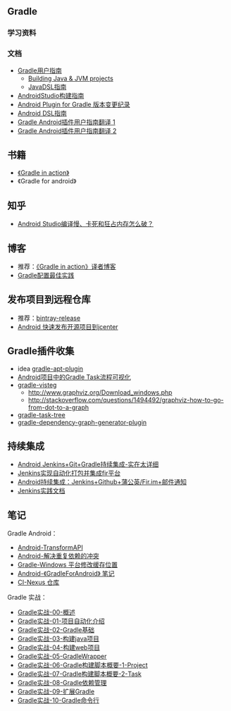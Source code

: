 ## Gradle

### 学习资料


### 文档

- [Gradle用户指南](https://docs.gradle.org/current/userguide/userguide_single.html)
    - [Building Java & JVM projects](https://docs.gradle.org/current/userguide/building_java_projects.html)
    - [JavaDSL指南](https://docs.gradle.org/current/userguide/java_plugin.html)
- [AndroidStudio构建指南](https://developer.android.com/studio/build/index.html)
- [Android Plugin for Gradle 版本变更纪录](https://developer.android.com/studio/releases/gradle-plugin.html)
- [Android DSL指南](https://google.github.io/android-gradle-dsl/current/)
- [Gradle Android插件用户指南翻译 1](https://avatarqing.github.io/Gradle-Plugin-User-Guide-Chinese-Verision/index.html)
- [Gradle Android插件用户指南翻译 2](https://flyouting.gitbooks.io/gradle-plugin-user-guide-cn/content/index.html)

## 书籍

- [《Gradle in action》](https://legacy.gitbook.com/book/lippiouyang/gradle-in-action-cn/details)
- 《Gradle for android》

## 知乎

- [Android Studio编译慢、卡死和狂占内存怎么破？](https://www.zhihu.com/question/27953288)

## 博客

- 推荐：[《Gradle in action》译者博客](http://benweizhu.github.io/blog/categories/gradleshen-ru-yu-shi-zhan/)
- [Gradle配置最佳实践](http://www.jianshu.com/p/c12f8e70d452)

## 发布项目到远程仓库

- 推荐：[bintray-release](https://github.com/novoda/bintray-release)
- [Android 快速发布开源项目到jcenter](http://blog.csdn.net/lmj623565791/article/details/51148825)

## Gradle插件收集

- idea [gradle-apt-plugin](https://github.com/tbroyer/gradle-apt-plugin)
- [Android项目中的Gradle Task流程可视化](http://www.snowdream.tech/2016/08/10/gradle-android-task-graph-visteg/ "Android项目中的Gradle Task流程可视化")
- [gradle-visteg](https://github.com/mmalohlava/gradle-visteg)
  - http://www.graphviz.org/Download_windows.php
  - http://stackoverflow.com/questions/1494492/graphviz-how-to-go-from-dot-to-a-graph
- [gradle-task-tree](https://github.com/dorongold/gradle-task-tree)
- [gradle-dependency-graph-generator-plugin](https://github.com/vanniktech/gradle-dependency-graph-generator-plugin)

## 持续集成

- [Android Jenkins+Git+Gradle持续集成-实在太详细](http://www.jianshu.com/p/38b2e17ced73)
- [Jenkins实现自动化打包并集成fir平台](https://mp.weixin.qq.com/s?__biz=MzIwMzYwMTk1NA==&mid=2247487305&idx=1&sn=e9bdff7cb91b0eabbe67ec965f3be660)
- [Android持续集成：Jenkins+Github+蒲公英/Fir.im+邮件通知](https://mp.weixin.qq.com/s?__biz=MzIwMzYwMTk1NA==&mid=2247488151&idx=1&sn=f329687505b416cd898c843ca558b693&chksm=96cdb3daa1ba3acc19b083824005fc9e5b0e5b01486fa8da052804d01ad9124afac4df4884f1&mpshare=1&scene=1&srcid=1112p9hGnEaY3dmRarSG2aZn#rd)
- [Jenkins实践文档](https://github.com/zeyangli/Jenkins-docs)


## 笔记


Gradle Android：

- [Android-TransformAPI](Android-TransformAPI.md)
- [Android-解决重复依赖的冲突](Android-解决重复依赖的冲突.md)
- [Gradle-Windows 平台修改缓存位置](Gradle-Windows平台修改缓存位置.md)
- [Android-《GradleForAndroid》 笔记](Android-GradleForAndroid.md)
- [CI-Nexus 仓库](CI-Nexus仓库.md)

Gradle 实战：

- [Gradle实战-00-概述](Gradle实战-00-概述.md)
- [Gradle实战-01-项目自动化介绍](Gradle实战-01-项目自动化介绍)
- [Gradle实战-02-Gradle基础](Gradle实战-02-Gradle基础.md)
- [Gradle实战-03-构建java项目](Gradle实战-03-构建java项目.md)
- [Gradle实战-04-构建web项目](Gradle实战-04-构建web项目.md)
- [Gradle实战-05-GradleWrapper](Gradle实战-05-GradleWrapper.md)
- [Gradle实战-06-Gradle构建脚本概要-1-Project](Gradle实战-06-Gradle构建脚本概要-1-Project.md)
- [Gradle实战-07-Gradle构建脚本概要-2-Task](Gradle实战-07-Gradle构建脚本概要-2-Task.md)
- [Gradle实战-08-Gradle依赖管理](Gradle实战-08-Gradle依赖管理.md)
- [Gradle实战-09-扩展Gradle](Gradle实战-09-扩展Gradle.md)
- [Gradle实战-10-Gradle命令行](Gradle实战-10-Gradle命令行.md)